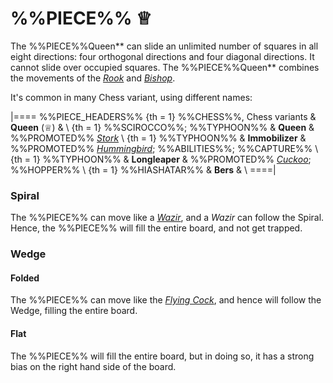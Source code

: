 # %%PIECE%% &#x2655;

The %%PIECE%%Queen** can slide an unlimited number of squares in all eight 
directions: four orthogonal directions and four diagonal directions.
It cannot slide over occupied squares. The %%PIECE%%Queen** combines the
movements of the [*Rook*](rook.html) and [*Bishop*](bishop.html).

It's common in many Chess variant, using different names:

|====
%%PIECE_HEADERS%%
{th = 1} %%CHESS%%, Chess variants
       & **Queen** (&#x2655;)
       & \\
{th = 1} %%SCIROCCO%%; %%TYPHOON%%
       & **Queen**
       & %%PROMOTED%% [*Stork*](alfil.html?piece=stork) \\
{th = 1} %%TYPHOON%%
       & **Immobilizer**
       & %%PROMOTED%% [*Hummingbird*](hummingbird.html);
         %%ABILITIES%%; %%CAPTURE%% \\
{th = 1} %%TYPHOON%%
       & **Longleaper**
       & %%PROMOTED%% [*Cuckoo*](cuckoo.html); %%HOPPER%% \\
{th = 1} %%HIASHATAR%%
       & **Bers**
       & \\
====|
      

### Spiral

The %%PIECE%% can move like a [*Wazir*](wazir.html), and a *Wazir* 
can follow the Spiral. Hence, the %%PIECE%% will fill the entire board,
and not get trapped.

### Wedge

#### Folded

The %%PIECE%% can move like the [*Flying Cock*](flying_cock.html), and
hence will follow the Wedge, filling the entire board.

#### Flat

The %%PIECE%% will fill the entire board, but in doing so, it has a 
strong bias on the right hand side of the board. 
